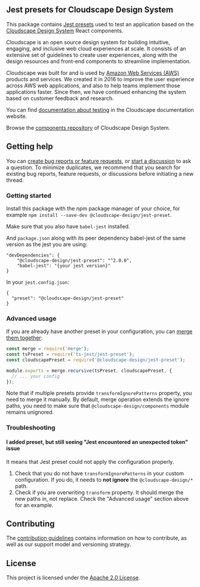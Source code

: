 ## Jest presets for Cloudscape Design System

This package contains [Jest presets](https://jestjs.io/docs/en/configuration#preset-string) used to test an application based on the [Cloudscape Design System](https://cloudscape.design/) React components.

Cloudscape is an open source design system for building intuitive, engaging, and inclusive web cloud experiences at scale. It consists of an extensive set of guidelines to create user experiences, along with the design resources and front-end components to streamline implementation.

Cloudscape was built for and is used by [Amazon Web Services (AWS)](https://aws.amazon.com/) products and services. We created it in 2016 to improve the user experience across AWS web applications, and also to help teams implement those applications faster. Since then, we have continued enhancing the system based on customer feedback and research.

You can find [documentation about testing](https://cloudscape.design/get-started/testing/frameworks/) in the Cloudscape documentation website.

Browse the [components repository](https://github.com/cloudscape-design/components) of Cloudscape Design System.

## Getting help

You can [create bug reports or feature requests](https://github.com/cloudscape-design/jest-preset/issues/new/choose), or [start a discussion](https://github.com/cloudscape-design/components/discussions) to ask a question. To minimize duplicates, we recommend that you search for existing bug reports, feature requests, or discussions before initiating a new thread.


### Getting started

Install this package with the npm package manager of your choice, for example `npm install --save-dev @cloudscape-design/jest-preset`.

Make sure that you also have `babel-jest` installed.

And `package.json` along with its peer dependency babel-jest of the same version as the jest you are using:

```
"devDependencies": {
    "@cloudscape-design/jest-preset": "^2.0.0",
    "babel-jest": "{your jest version}"
}
```

In your `jest.config.json`:

```
{
  "preset": "@cloudscape-design/jest-preset"
}
```

### Advanced usage

If you are already have another preset in your configuration, you can [merge them together](https://stackoverflow.com/questions/51002460/is-it-possible-to-use-jest-with-multiple-presets-at-the-same-time):

```js
const merge = require('merge');
const tsPreset = require('ts-jest/jest-preset');
const cloudscapePreset = require('@cloudscape-design/jest-preset');

module.exports = merge.recursive(tsPreset, cloudscapePreset, {
  // ... your config
});
```

Note that if multiple presets provide `transformIgnorePatterns` property, you need to merge it manually. By default,
merge operation extends the ignore paths, you need to make sure that `@cloudscape-design/components` module remains
unignored.

### Troubleshooting

#### I added preset, but still seeing "Jest encountered an unexpected token" issue

It means that Jest preset could not apply the configuration properly.

1. Check that you do not have `transformIgnorePatterns` in your custom configuration. If you do, it needs to **not ignore** the `@cloudscape-design/*` path.
2. Check if you are overwriting `transform` property. It should merge the new paths in, not replace. Check the "Advanced usage" section above for an example.

## Contributing

The [contribution guidelines](https://github.com/cloudscape-design/jest-preset/blob/main/CONTRIBUTING.md) contains information on how to contribute, as well as our support model and versioning strategy.

## License

This project is licensed under the [Apache 2.0 License](/LICENSE).
